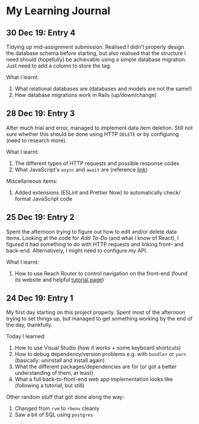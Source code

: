 # My Learning Journal

## 30 Dec 19: Entry 4

Tidying up mid-assignment submission. Realised I didn't properly design the 
database schema before starting, but also realised that the structure I need 
should (hopefully) be achievable using a simple database migration. Just need 
to add a column to store the tag.

What I learnt:
1. What relational databases are (databases and models are not the same!)
2. How database migrations work in Rails (up/down/change)

## 28 Dec 19: Entry 3

After much trial and error, managed to implement data item deletion. Still not 
sure whether this should be done using HTTP `DELETE` or by configuring 
(need to research more).

What I learnt:
1. The different types of HTTP requests and possible response codes
2. What JavaScript's `async` and `await` are (reference
[link](https://javascript.info/async-await))

Miscellaneous items: 
1. Added extensions (ESLint and Prettier Now) to automatically check/ format 
JavaScript code 

## 25 Dec 19: Entry 2

Spent the afternoon trying to figure out how to edit and/or delete data items. 
Looking at the code for *Add To-Do* (and what I know of React), I figured it 
had something to do with HTTP requests and linking front- and back-end.
Alternatively, I might need to configure my API.

What I learnt:
1. How to use Reach Router to control navigation on the front-end (found its 
website and helpful [tutorial page](https://reach.tech/router/tutorial/03-link))

## 24 Dec 19: Entry 1

My first day starting on this project properly. Spent most of the afternoon 
trying to set things up, but managed to get something working by the end of 
the day, thankfully.

Today I learned:
1. How to use Visual Studio (how it works + some keyboard shortcuts)
2. How to debug dependency/version problems e.g. with `bundler` or `yarn` 
(basically: uninstall and install again)
3. What the different packages/dependencies are for (or got a better 
understanding of them, at least)
4. What a full back-to-front-end web app implementation looks like (following 
a tutorial, but still)

Other random stuff that got done along the way:
1. Changed from `rvm` to `rbenv` cleanly
2. Saw a bit of SQL using `postgres`
